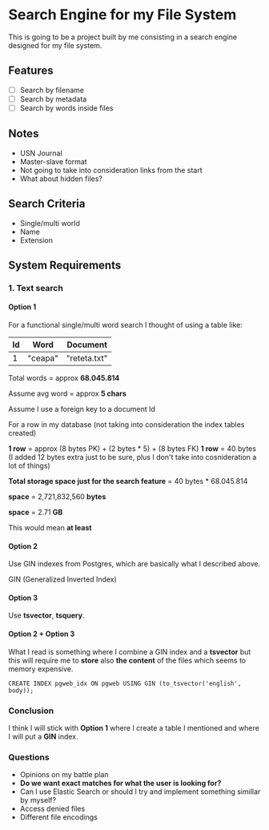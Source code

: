 # Search Engine for my File System

This is going to be a project built by me consisting in a search engine designed for my file system.

## Features

- [ ] Search by filename
- [ ] Search by metadata
- [ ] Search by words inside files

## Notes

- USN Journal
- Master-slave format
- Not going to take into consideration links from the start
- What about hidden files?

## Search Criteria
- Single/multi world 
- Name
- Extension

## System Requirements

### 1. Text search

#### Option 1
For a functional single/multi word search I thought of using a table like:

| Id | Word    | Document|
|----|---------| ---     |
| 1  | "ceapa" | "reteta.txt"|

Total words = approx **68.045.814**

Assume avg word = approx **5 chars**

Assume I use a foreign key to a document Id

For a row in my database (not taking into consideration the index tables created)

**1 row** = approx (8 bytes PK) + (2 bytes * 5) + (8 bytes FK)
**1 row** = 40 bytes (I added 12 bytes extra just to be sure, plus I don't take into cosnideration a lot of things)

**Total storage space just for the search feature** = 40 bytes * 68.045.814

**space** = 2,721,832,560 **bytes**

**space** = 2.71 **GB**

This would mean **at least** 

#### Option 2

Use GIN indexes from Postgres, which are basically what I described above.

GIN (Generalized Inverted Index)

#### Option 3

Use **tsvector**, **tsquery**. 

#### Option 2 + Option 3

What I read is something where I combine a GIN index and a **tsvector** but this will
require me to **store** also **the content** of the files which seems to
memory expensive.

```
CREATE INDEX pgweb_idx ON pgweb USING GIN (to_tsvector('english', body));
```

### Conclusion

I think I will stick with **Option 1** where I create a table I mentioned and where
I will put a **GIN** index.


### Questions

- Opinions on my battle plan
- **Do we want exact matches for what the user is looking for?**
- Can I use Elastic Search or should I try and implement something simillar by myself?
- Access denied files
- Different file encodings
